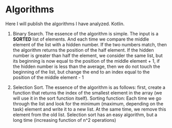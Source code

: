 # Algorithms
 Here I will publish the algorithms I have analyzed. Kotlin.

1) Binary Search. 
   The essence of the algorithm is simple. The input is a **SORTED** list of elements. And each time we compare the middle element of the list with a hidden number. If the two numbers match, then the algorithm returns the position of the half element. If the hidden number is greater than half the element, we consider the same list, but its beginning is now equal to the position of the middle element + 1, if the hidden number is less than the average, then we do not touch the beginning of the list, but change the end to an index equal to the position of the middle element - 1

2) Selection Sort.
   The essence of the algorithm is as follows: first, create a function that returns the index of the smallest element in the array (we will use it in the sort function itself).
Sorting function: Each time we go through the list and look for the minimum (maximum, depending on the task) element and write it to a new list. At the same time, we remove this element from the old list. Selection sort has an easy algorithm, but a long time (increasing function of n^2 operations)
